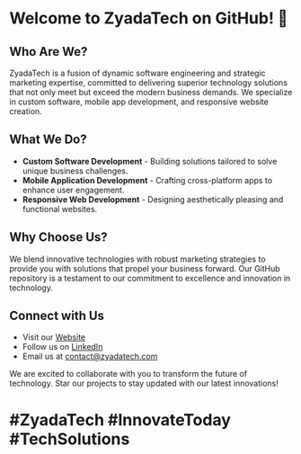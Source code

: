 # Welcome to ZyadaTech on GitHub! 🚀

## Who Are We?
ZyadaTech is a fusion of dynamic software engineering and strategic marketing expertise, committed to delivering superior technology solutions that not only meet but exceed the modern business demands. We specialize in custom software, mobile app development, and responsive website creation.

## What We Do?
- **Custom Software Development** - Building solutions tailored to solve unique business challenges.
- **Mobile Application Development** - Crafting cross-platform apps to enhance user engagement.
- **Responsive Web Development** - Designing aesthetically pleasing and functional websites.

## Why Choose Us?
We blend innovative technologies with robust marketing strategies to provide you with solutions that propel your business forward. Our GitHub repository is a testament to our commitment to excellence and innovation in technology.

## Connect with Us
- Visit our [Website](https://www.zyadatech.com)
- Follow us on [LinkedIn](https://www.linkedin.com/company/zyadatech)
- Email us at [contact@zyadatech.com](mailto:contact@zyadatech.com)

We are excited to collaborate with you to transform the future of technology. Star our projects to stay updated with our latest innovations!

# #ZyadaTech #InnovateToday #TechSolutions
